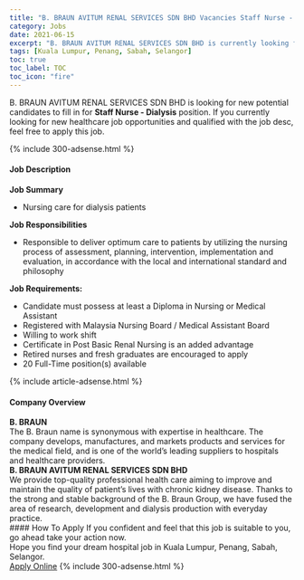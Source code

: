 ```yaml
---
title: "B. BRAUN AVITUM RENAL SERVICES SDN BHD Vacancies Staff Nurse - Dialysis" 
category: Jobs 
date: 2021-06-15 
excerpt: "B. BRAUN AVITUM RENAL SERVICES SDN BHD is currently looking for suitable person to fill in the Staff Nurse - Dialysis which positioned at Kuala Lumpur, Penang, Sabah, Selangor" 
tags: [Kuala Lumpur, Penang, Sabah, Selangor] 
toc: true 
toc_label: TOC 
toc_icon: "fire" 
--- 
```


<p>B. BRAUN AVITUM RENAL SERVICES SDN BHD is looking for new potential candidates to fill in for <b>Staff Nurse - Dialysis</b> position. If you currently looking for new healthcare job opportunities and qualified with the job desc, feel free to apply this job.
</p>{% include 300-adsense.html %} 
<div><div><h4>Job Description</h4></div><div><div><span><div><p><strong>Job Summary</strong></p><ul><li>Nursing care for dialysis patients</li></ul><p><strong>Job Responsibilities</strong></p><ul><li>Responsible to deliver optimum care to patients by utilizing the nursing process of assessment, planning, intervention, implementation and evaluation, in accordance with the local and international standard and philosophy</li></ul><p><strong>Job Requirements:</strong></p><ul><li>Candidate must possess at least a Diploma in Nursing or Medical Assistant</li><li>Registered with Malaysia Nursing Board / Medical Assistant Board</li><li>Willing to work shift</li><li>Certificate in Post Basic Renal Nursing is an added advantage</li><li>Retired nurses and fresh graduates are encouraged to apply</li><li>20 Full-Time position(s) available</li></ul></div></span></div></div></div> 
{% include article-adsense.html %} 
<div><div><h4>Company Overview</h4></div><div><div><span><div><div>
<div>
<strong>B. BRAUN</strong></div>
<div>
		The B. Braun name is synonymous with expertise in healthcare. The company develops, manufactures, and markets products and services for the medical field, and is one of the world&#8217;s leading suppliers to hospitals and healthcare providers.</div>
<div>
<strong>B. BRAUN AVITUM RENAL SERVICES SDN BHD</strong></div>
<div>
		We provide top-quality professional health care aiming to improve and maintain the quality of patient&#8217;s lives with chronic kidney disease. Thanks to the strong and stable background of the B. Braun Group, we have fused the area of research, development and dialysis production with everyday practice.</div>
</div></div></span></div></div></div> 
#### How To Apply 
If you confident and feel that this job is suitable to you, go ahead take your action now. <br/> 
Hope you find your dream hospital job in Kuala Lumpur, Penang, Sabah, Selangor. <br/> 
<a href="https://www.jobstreet.com.my/en/job/staff-nurse-dialysis-4590705?jobId=jobstreet-my-job-4590705" class="btn btn--warning" target="_blank" rel="nofollow noopenner">Apply Online</a> 
{% include 300-adsense.html %} 